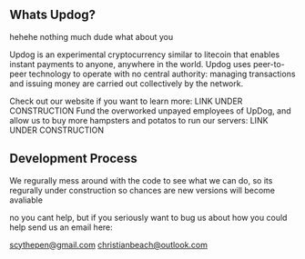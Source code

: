 
Whats Updog?
----------------
hehehe nothing much dude what about you

Updog is an experimental cryptocurrency similar to litecoin that enables instant payments to
anyone, anywhere in the world. Updog uses peer-to-peer technology to operate
with no central authority: managing transactions and issuing money are carried
out collectively by the network.

Check out our website if you want to learn more:
LINK UNDER CONSTRUCTION
Fund the overworked unpayed employees of UpDog, and allow us to buy more hampsters and potatos to run our servers:
LINK UNDER CONSTRUCTION

Development Process
-------------------
We regurally mess around with the code to see what we can do, so its regurally under construction so chances are new versions will become avaliable

no you cant help, but if you seriously want to bug us about how you could help send us an email here:

scythepen@gmail.com
christianbeach@outlook.com
